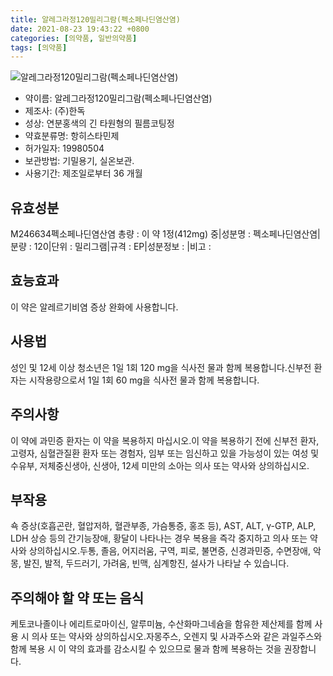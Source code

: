 ```yaml
---
title: 알레그라정120밀리그람(펙소페나딘염산염)
date: 2021-08-23 19:43:22 +0800
categories: [의약품, 일반의약품]
tags: [의약품]
---
```

![알레그라정120밀리그람(펙소페나딘염산염)](https://nedrug.mfds.go.kr/pbp/cmn/itemImageDownload/147427672525900017)

- 약이름: 알레그라정120밀리그람(펙소페나딘염산염)
- 제조사: (주)한독
- 성상: 연분홍색의 긴 타원형의 필름코팅정
- 약효분류명: 항히스타민제
- 허가일자: 19980504
- 보관방법: 기밀용기, 실온보관. 
- 사용기간: 제조일로부터 36 개월
## 유효성분
M246634펙소페나딘염산염
총량 : 이 약 1정(412mg) 중|성분명 : 펙소페나딘염산염|분량 : 120|단위 : 밀리그램|규격 : EP|성분정보 : |비고 :
## 효능효과
이 약은 알레르기비염 증상 완화에 사용합니다.
## 사용법
성인 및 12세 이상 청소년은 1일 1회 120 mg을 식사전 물과 함께 복용합니다.신부전 환자는 시작용량으로서 1일 1회 60 mg을 식사전 물과 함께 복용합니다.
## 주의사항
이 약에 과민증 환자는 이 약을 복용하지 마십시오.이 약을 복용하기 전에 신부전 환자, 고령자, 심혈관질환 환자 또는 경험자, 임부 또는 임신하고 있을 가능성이 있는 여성 및 수유부, 저체중신생아, 신생아, 12세 미만의 소아는 의사 또는 약사와 상의하십시오.
## 부작용
쇽 증상(호흡곤란, 혈압저하, 혈관부종, 가슴통증, 홍조 등), AST, ALT, γ-GTP, ALP, LDH 상승 등의 간기능장애, 황달이 나타나는 경우 복용을 즉각 중지하고 의사 또는 약사와 상의하십시오.두통, 졸음, 어지러움, 구역, 피로, 불면증, 신경과민증, 수면장애, 악몽, 발진, 발적, 두드러기, 가려움, 빈맥, 심계항진, 설사가 나타날 수 있습니다.
## 주의해야 할 약 또는 음식
케토코나졸이나 에리트로마이신, 알루미늄, 수산화마그네슘을 함유한 제산제를 함께 사용 시 의사 또는 약사와 상의하십시오.자몽주스, 오렌지 및 사과주스와 같은 과일주스와 함께 복용 시 이 약의 효과를 감소시킬 수 있으므로 물과 함께 복용하는 것을 권장합니다.
